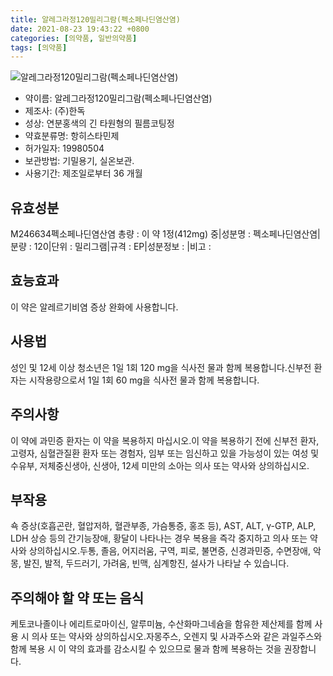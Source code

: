 ```yaml
---
title: 알레그라정120밀리그람(펙소페나딘염산염)
date: 2021-08-23 19:43:22 +0800
categories: [의약품, 일반의약품]
tags: [의약품]
---
```

![알레그라정120밀리그람(펙소페나딘염산염)](https://nedrug.mfds.go.kr/pbp/cmn/itemImageDownload/147427672525900017)

- 약이름: 알레그라정120밀리그람(펙소페나딘염산염)
- 제조사: (주)한독
- 성상: 연분홍색의 긴 타원형의 필름코팅정
- 약효분류명: 항히스타민제
- 허가일자: 19980504
- 보관방법: 기밀용기, 실온보관. 
- 사용기간: 제조일로부터 36 개월
## 유효성분
M246634펙소페나딘염산염
총량 : 이 약 1정(412mg) 중|성분명 : 펙소페나딘염산염|분량 : 120|단위 : 밀리그램|규격 : EP|성분정보 : |비고 :
## 효능효과
이 약은 알레르기비염 증상 완화에 사용합니다.
## 사용법
성인 및 12세 이상 청소년은 1일 1회 120 mg을 식사전 물과 함께 복용합니다.신부전 환자는 시작용량으로서 1일 1회 60 mg을 식사전 물과 함께 복용합니다.
## 주의사항
이 약에 과민증 환자는 이 약을 복용하지 마십시오.이 약을 복용하기 전에 신부전 환자, 고령자, 심혈관질환 환자 또는 경험자, 임부 또는 임신하고 있을 가능성이 있는 여성 및 수유부, 저체중신생아, 신생아, 12세 미만의 소아는 의사 또는 약사와 상의하십시오.
## 부작용
쇽 증상(호흡곤란, 혈압저하, 혈관부종, 가슴통증, 홍조 등), AST, ALT, γ-GTP, ALP, LDH 상승 등의 간기능장애, 황달이 나타나는 경우 복용을 즉각 중지하고 의사 또는 약사와 상의하십시오.두통, 졸음, 어지러움, 구역, 피로, 불면증, 신경과민증, 수면장애, 악몽, 발진, 발적, 두드러기, 가려움, 빈맥, 심계항진, 설사가 나타날 수 있습니다.
## 주의해야 할 약 또는 음식
케토코나졸이나 에리트로마이신, 알루미늄, 수산화마그네슘을 함유한 제산제를 함께 사용 시 의사 또는 약사와 상의하십시오.자몽주스, 오렌지 및 사과주스와 같은 과일주스와 함께 복용 시 이 약의 효과를 감소시킬 수 있으므로 물과 함께 복용하는 것을 권장합니다.
